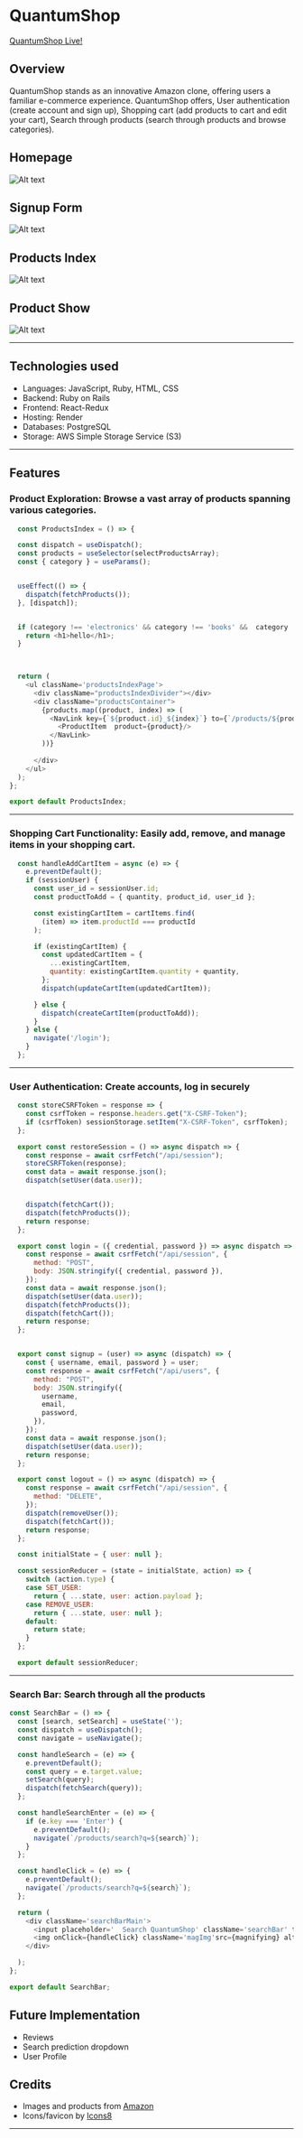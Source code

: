 # QuantumShop

[QuantumShop Live!](https://quantumshop.onrender.com)


## Overview

QuantumShop stands as an innovative Amazon clone, offering users a familiar e-commerce experience. QuantumShop offers, User authentication (create account and sign up),  Shopping cart (add products to cart and edit your cart), Search through products (search through products and browse categories).

## Homepage
![Alt text](./images/homepage.png)


## Signup Form
![Alt text](./images/signup.png)


## Products Index
![Alt text](./images/index.png)


## Product Show
![Alt text](./images/show.png)
___

## Technologies used

* Languages: JavaScript, Ruby, HTML, CSS
* Backend: Ruby on Rails
* Frontend: React-Redux
* Hosting: Render
* Databases: PostgreSQL
* Storage: AWS Simple Storage Service (S3)

___


## Features



### **Product Exploration**: Browse a vast array of products spanning various categories.



```javascript
  const ProductsIndex = () => {

  const dispatch = useDispatch();
  const products = useSelector(selectProductsArray);
  const { category } = useParams();


  useEffect(() => {
    dispatch(fetchProducts());
  }, [dispatch]);


  if (category !== 'electronics' && category !== 'books' &&  category !== 'home' && category !== 'fashion' && category !== 'all') {
    return <h1>hello</h1>;
  }


  
  return (
    <ul className='productsIndexPage'>
      <div className="productsIndexDivider"></div>
      <div className="productsContainer">
        {products.map((product, index) => (
          <NavLink key={`${product.id}_${index}`} to={`/products/${product.id}`}>
            <ProductItem  product={product}/>
          </NavLink>
        ))}
    
      </div>
    </ul>
  );
};

export default ProductsIndex;
```

___


### **Shopping Cart Functionality**: Easily add, remove, and manage items in your shopping cart.


```javascript
  const handleAddCartItem = async (e) => {
    e.preventDefault();
    if (sessionUser) {
      const user_id = sessionUser.id;
      const productToAdd = { quantity, product_id, user_id };

      const existingCartItem = cartItems.find(
        (item) => item.productId === productId
      );

      if (existingCartItem) {
        const updatedCartItem = {
          ...existingCartItem,
          quantity: existingCartItem.quantity + quantity,
        };
        dispatch(updateCartItem(updatedCartItem));

      } else {
        dispatch(createCartItem(productToAdd));
      }
    } else {
      navigate('/login');
    }
  };
```
___


### **User Authentication**: Create accounts, log in securely



```javascript
  const storeCSRFToken = response => {
    const csrfToken = response.headers.get("X-CSRF-Token");
    if (csrfToken) sessionStorage.setItem("X-CSRF-Token", csrfToken);
  };

  export const restoreSession = () => async dispatch => {
    const response = await csrfFetch("/api/session");
    storeCSRFToken(response);
    const data = await response.json();
    dispatch(setUser(data.user));


    dispatch(fetchCart());
    dispatch(fetchProducts());
    return response;
  };

  export const login = ({ credential, password }) => async dispatch => {
    const response = await csrfFetch("/api/session", {
      method: "POST",
      body: JSON.stringify({ credential, password }),
    });
    const data = await response.json();
    dispatch(setUser(data.user));
    dispatch(fetchProducts());
    dispatch(fetchCart());
    return response;
  };


  export const signup = (user) => async (dispatch) => {
    const { username, email, password } = user;
    const response = await csrfFetch("/api/users", {
      method: "POST",
      body: JSON.stringify({
        username,
        email,
        password,
      }),
    });
    const data = await response.json();
    dispatch(setUser(data.user));
    return response;
  };

  export const logout = () => async (dispatch) => {
    const response = await csrfFetch("/api/session", {
      method: "DELETE",
    });
    dispatch(removeUser());
    dispatch(fetchCart());
    return response;
  };

  const initialState = { user: null };

  const sessionReducer = (state = initialState, action) => {
    switch (action.type) {
    case SET_USER:
      return { ...state, user: action.payload };
    case REMOVE_USER:
      return { ...state, user: null };
    default:
      return state;
    }
  };

  export default sessionReducer;
```

___


### **Search Bar**: Search through all the products



```javascript
const SearchBar = () => {
  const [search, setSearch] = useState('');
  const dispatch = useDispatch();
  const navigate = useNavigate();

  const handleSearch = (e) => {
    e.preventDefault();
    const query = e.target.value;
    setSearch(query);
    dispatch(fetchSearch(query));
  };

  const handleSearchEnter = (e) => {
    if (e.key === 'Enter') {
      e.preventDefault();
      navigate(`/products/search?q=${search}`);
    }
  };

  const handleClick = (e) => {
    e.preventDefault();
    navigate(`/products/search?q=${search}`);
  };

  return (
    <div className='searchBarMain'>
      <input placeholder='  Search QuantumShop' className='searchBar' type="text" onChange={handleSearch} onKeyDown={handleSearchEnter} />
      <img onClick={handleClick} className='magImg'src={magnifying} alt="" />
    </div>

  );
};

export default SearchBar;
```


## Future Implementation

- Reviews
- Search prediction dropdown
- User Profile



## Credits
- Images and products from  <a target="_blank" href="https://www.amazon.com/">Amazon</a> 
-  Icons/favicon by <a target="_blank" href="https://icons8.com">Icons8</a>

___